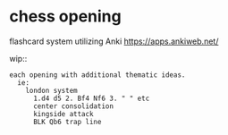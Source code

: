 # chess opening

flashcard system utilizing Anki
https://apps.ankiweb.net/

wip::

    each opening with additional thematic ideas.
      ie: 
        london system 
          1.d4 d5 2. Bf4 Nf6 3. " " etc
          center consolidation
          kingside attack
          BLK Qb6 trap line

